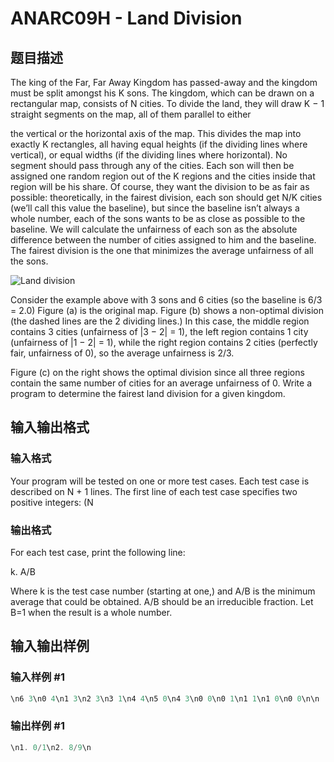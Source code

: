 # ANARC09H - Land Division

## 题目描述

The king of the Far, Far Away Kingdom has passed-away and the kingdom must be split amongst his K sons. The kingdom, which can be drawn on a rectangular map, consists of N cities. To divide the land, they will draw K − 1 straight segments on the map, all of them parallel to either

the vertical or the horizontal axis of the map. This divides the map into exactly K rectangles, all having equal heights (if the dividing lines where vertical), or equal widths (if the dividing lines where horizontal). No segment should pass through any of the cities. Each son will then be assigned one random region out of the K regions and the cities inside that region will be his share. Of course, they want the division to be as fair as possible: theoretically, in the fairest division, each son should get N/K cities (we’ll call this value the baseline), but since the baseline isn’t always a whole number, each of the sons wants to be as close as possible to the baseline. We will calculate the unfairness of each son as the absolute difference between the number of cities assigned to him and the baseline. The fairest division is the one that minimizes the average unfairness of all the sons.

![Land division](https://cdn.luogu.com.cn/upload/vjudge_pic/SP7778/ed605786cfb8a2d6aa0a69acdee07286f471440b.png)

Consider the example above with 3 sons and 6 cities (so the baseline is 6/3 = 2.0) Figure (a) is the original map. Figure (b) shows a non-optimal division (the dashed lines are the 2 dividing lines.) In this case, the middle region contains 3 cities (unfairness of |3 − 2| = 1), the left region contains 1 city (unfairness of |1 − 2| = 1), while the right region contains 2 cities (perfectly fair, unfairness of 0), so the average unfairness is 2/3.

Figure (c) on the right shows the optimal division since all three regions contain the same number of cities for an average unfairness of 0. Write a program to determine the fairest land division for a given kingdom.

## 输入输出格式

### 输入格式

Your program will be tested on one or more test cases. Each test case is described on N + 1 lines. The first line of each test case specifies two positive integers: (N

### 输出格式

For each test case, print the following line:

k. A/B

Where k is the test case number (starting at one,) and A/B is the minimum average that could be obtained. A/B should be an irreducible fraction. Let B=1 when the result is a whole number.

## 输入输出样例

### 输入样例 #1

```cpp
\n6 3\n0 4\n1 3\n2 3\n3 1\n4 4\n5 0\n4 3\n0 0\n0 1\n1 1\n1 0\n0 0\n\n
```


### 输出样例 #1

```cpp
\n1. 0/1\n2. 8/9\n
```


